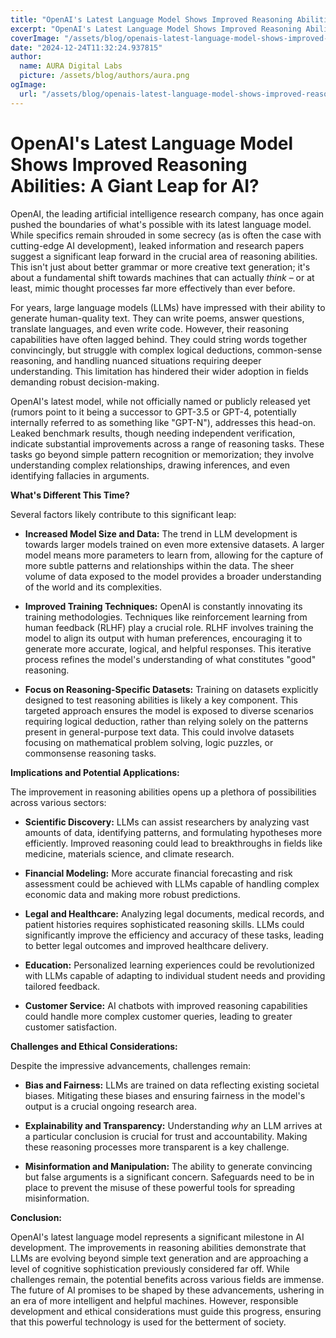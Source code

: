 ```yaml
---
title: "OpenAI's Latest Language Model Shows Improved Reasoning Abilities"
excerpt: "OpenAI's Latest Language Model Shows Improved Reasoning Abilities: A Giant Leap for AI?  OpenAI, the leading artificial intelligence research compan"
coverImage: "/assets/blog/openais-latest-language-model-shows-improved-reasoning-abilities.jpg"
date: "2024-12-24T11:32:24.937815"
author:
  name: AURA Digital Labs
  picture: /assets/blog/authors/aura.png
ogImage:
  url: "/assets/blog/openais-latest-language-model-shows-improved-reasoning-abilities.jpg"
---
```


# OpenAI's Latest Language Model Shows Improved Reasoning Abilities: A Giant Leap for AI?

OpenAI, the leading artificial intelligence research company, has once again pushed the boundaries of what's possible with its latest language model.  While specifics remain shrouded in some secrecy (as is often the case with cutting-edge AI development), leaked information and research papers suggest a significant leap forward in the crucial area of reasoning abilities.  This isn't just about better grammar or more creative text generation; it's about a fundamental shift towards machines that can actually *think* – or at least, mimic thought processes far more effectively than ever before.

For years, large language models (LLMs) have impressed with their ability to generate human-quality text.  They can write poems, answer questions, translate languages, and even write code. However, their reasoning capabilities have often lagged behind.  They could string words together convincingly, but struggle with complex logical deductions, common-sense reasoning, and handling nuanced situations requiring deeper understanding.  This limitation has hindered their wider adoption in fields demanding robust decision-making.

OpenAI's latest model, while not officially named or publicly released yet (rumors point to it being a successor to GPT-3.5 or GPT-4, potentially internally referred to as something like "GPT-N"), addresses this head-on.  Leaked benchmark results, though needing independent verification, indicate substantial improvements across a range of reasoning tasks.  These tasks go beyond simple pattern recognition or memorization; they involve understanding complex relationships, drawing inferences, and even identifying fallacies in arguments.

**What's Different This Time?**

Several factors likely contribute to this significant leap:

* **Increased Model Size and Data:**  The trend in LLM development is towards larger models trained on even more extensive datasets.  A larger model means more parameters to learn from, allowing for the capture of more subtle patterns and relationships within the data. The sheer volume of data exposed to the model provides a broader understanding of the world and its complexities.

* **Improved Training Techniques:**  OpenAI is constantly innovating its training methodologies.  Techniques like reinforcement learning from human feedback (RLHF) play a crucial role.  RLHF involves training the model to align its output with human preferences, encouraging it to generate more accurate, logical, and helpful responses.  This iterative process refines the model's understanding of what constitutes "good" reasoning.

* **Focus on Reasoning-Specific Datasets:**  Training on datasets explicitly designed to test reasoning abilities is likely a key component.  This targeted approach ensures the model is exposed to diverse scenarios requiring logical deduction, rather than relying solely on the patterns present in general-purpose text data.  This could involve datasets focusing on mathematical problem solving, logic puzzles, or commonsense reasoning tasks.


**Implications and Potential Applications:**

The improvement in reasoning abilities opens up a plethora of possibilities across various sectors:

* **Scientific Discovery:**  LLMs can assist researchers by analyzing vast amounts of data, identifying patterns, and formulating hypotheses more efficiently. Improved reasoning could lead to breakthroughs in fields like medicine, materials science, and climate research.

* **Financial Modeling:**  More accurate financial forecasting and risk assessment could be achieved with LLMs capable of handling complex economic data and making more robust predictions.

* **Legal and Healthcare:**  Analyzing legal documents, medical records, and patient histories requires sophisticated reasoning skills. LLMs could significantly improve the efficiency and accuracy of these tasks, leading to better legal outcomes and improved healthcare delivery.

* **Education:**  Personalized learning experiences could be revolutionized with LLMs capable of adapting to individual student needs and providing tailored feedback.

* **Customer Service:**  AI chatbots with improved reasoning capabilities could handle more complex customer queries, leading to greater customer satisfaction.


**Challenges and Ethical Considerations:**

Despite the impressive advancements, challenges remain:

* **Bias and Fairness:**  LLMs are trained on data reflecting existing societal biases.  Mitigating these biases and ensuring fairness in the model's output is a crucial ongoing research area.

* **Explainability and Transparency:**  Understanding *why* an LLM arrives at a particular conclusion is crucial for trust and accountability.  Making these reasoning processes more transparent is a key challenge.

* **Misinformation and Manipulation:**  The ability to generate convincing but false arguments is a significant concern.  Safeguards need to be in place to prevent the misuse of these powerful tools for spreading misinformation.


**Conclusion:**

OpenAI's latest language model represents a significant milestone in AI development.  The improvements in reasoning abilities demonstrate that LLMs are evolving beyond simple text generation and are approaching a level of cognitive sophistication previously considered far off.  While challenges remain, the potential benefits across various fields are immense.  The future of AI promises to be shaped by these advancements, ushering in an era of more intelligent and helpful machines. However, responsible development and ethical considerations must guide this progress, ensuring that this powerful technology is used for the betterment of society.
